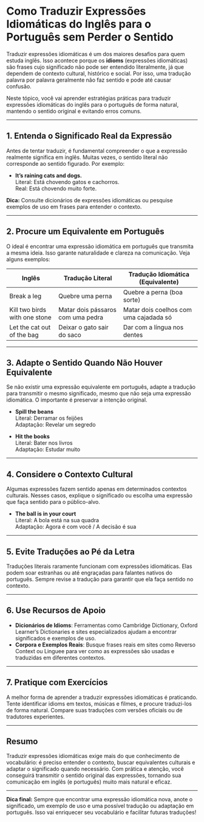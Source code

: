 # Como Traduzir Expressões Idiomáticas do Inglês para o Português sem Perder o Sentido

Traduzir expressões idiomáticas é um dos maiores desafios para quem estuda inglês. Isso acontece porque os **idioms** (expressões idiomáticas) são frases cujo significado não pode ser entendido literalmente, já que dependem de contexto cultural, histórico e social. Por isso, uma tradução palavra por palavra geralmente não faz sentido e pode até causar confusão.

Neste tópico, você vai aprender estratégias práticas para traduzir expressões idiomáticas do inglês para o português de forma natural, mantendo o sentido original e evitando erros comuns.

---

## 1. Entenda o Significado Real da Expressão

Antes de tentar traduzir, é fundamental compreender o que a expressão realmente significa em inglês. Muitas vezes, o sentido literal não corresponde ao sentido figurado. Por exemplo:

- **It’s raining cats and dogs.**  
  Literal: Está chovendo gatos e cachorros.  
  Real: Está chovendo muito forte.

**Dica:** Consulte dicionários de expressões idiomáticas ou pesquise exemplos de uso em frases para entender o contexto.

---

## 2. Procure um Equivalente em Português

O ideal é encontrar uma expressão idiomática em português que transmita a mesma ideia. Isso garante naturalidade e clareza na comunicação. Veja alguns exemplos:

| Inglês                        | Tradução Literal           | Tradução Idiomática (Equivalente) |
|-------------------------------|---------------------------|------------------------------------|
| Break a leg                   | Quebre uma perna          | Quebre a perna (boa sorte)         |
| Kill two birds with one stone | Matar dois pássaros com uma pedra | Matar dois coelhos com uma cajadada só |
| Let the cat out of the bag    | Deixar o gato sair do saco| Dar com a língua nos dentes        |

---

## 3. Adapte o Sentido Quando Não Houver Equivalente

Se não existir uma expressão equivalente em português, adapte a tradução para transmitir o mesmo significado, mesmo que não seja uma expressão idiomática. O importante é preservar a intenção original.

- **Spill the beans**  
  Literal: Derramar os feijões  
  Adaptação: Revelar um segredo

- **Hit the books**  
  Literal: Bater nos livros  
  Adaptação: Estudar muito

---

## 4. Considere o Contexto Cultural

Algumas expressões fazem sentido apenas em determinados contextos culturais. Nesses casos, explique o significado ou escolha uma expressão que faça sentido para o público-alvo.

- **The ball is in your court**  
  Literal: A bola está na sua quadra  
  Adaptação: Agora é com você / A decisão é sua

---

## 5. Evite Traduções ao Pé da Letra

Traduções literais raramente funcionam com expressões idiomáticas. Elas podem soar estranhas ou até engraçadas para falantes nativos do português. Sempre revise a tradução para garantir que ela faça sentido no contexto.

---

## 6. Use Recursos de Apoio

- **Dicionários de Idioms**: Ferramentas como Cambridge Dictionary, Oxford Learner’s Dictionaries e sites especializados ajudam a encontrar significados e exemplos de uso.
- **Corpora e Exemplos Reais**: Busque frases reais em sites como Reverso Context ou Linguee para ver como as expressões são usadas e traduzidas em diferentes contextos.

---

## 7. Pratique com Exercícios

A melhor forma de aprender a traduzir expressões idiomáticas é praticando. Tente identificar idioms em textos, músicas e filmes, e procure traduzi-los de forma natural. Compare suas traduções com versões oficiais ou de tradutores experientes.

---

## Resumo

Traduzir expressões idiomáticas exige mais do que conhecimento de vocabulário: é preciso entender o contexto, buscar equivalentes culturais e adaptar o significado quando necessário. Com prática e atenção, você conseguirá transmitir o sentido original das expressões, tornando sua comunicação em inglês (e português) muito mais natural e eficaz.

---

**Dica final:** Sempre que encontrar uma expressão idiomática nova, anote o significado, um exemplo de uso e uma possível tradução ou adaptação em português. Isso vai enriquecer seu vocabulário e facilitar futuras traduções!